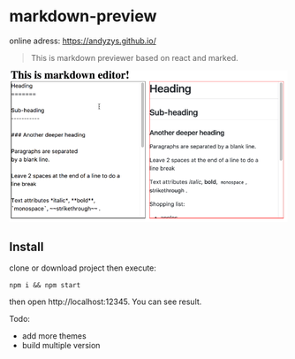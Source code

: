 # markdown-preview

online adress: https://andyzys.github.io/

> This is markdown previewer based on react and marked. 

![](https://raw.githubusercontent.com/andyzys/markdown-preview/master/test/marked.gif)

## Install

clone or download project then execute:

```
npm i && npm start
```

then open http://localhost:12345. You can see result.

Todo:

- add more themes
- build multiple version


